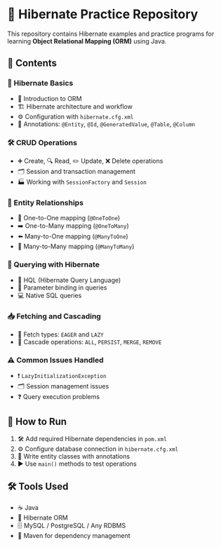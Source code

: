 # 📝 Hibernate Practice Repository  

This repository contains Hibernate examples and practice programs for learning **Object Relational Mapping (ORM)** using Java.  

## 📂 Contents  

### 📌 Hibernate Basics  
- 📖 Introduction to ORM  
- 🏗️ Hibernate architecture and workflow  
- ⚙️ Configuration with `hibernate.cfg.xml`  
- 📝 Annotations: `@Entity`, `@Id`, `@GeneratedValue`, `@Table`, `@Column`  

### 🛠️ CRUD Operations  
- ➕ Create, 🔍 Read, ✏️ Update, ❌ Delete operations  
- 🗂️ Session and transaction management  
- 🏭 Working with `SessionFactory` and `Session`  

### 🔗 Entity Relationships  
- 🔄 One-to-One mapping (`@OneToOne`)  
- ➡️ One-to-Many mapping (`@OneToMany`)  
- ⬅️ Many-to-One mapping (`@ManyToOne`)  
- 🔁 Many-to-Many mapping (`@ManyToMany`)  

### 🔎 Querying with Hibernate  
- 📝 HQL (Hibernate Query Language)  
- 🧩 Parameter binding in queries  
- 💻 Native SQL queries  

### 📥 Fetching and Cascading  
- 🚀 Fetch types: `EAGER` and `LAZY`  
- 🔄 Cascade operations: `ALL`, `PERSIST`, `MERGE`, `REMOVE`  

### ⚠️ Common Issues Handled  
- ❗ `LazyInitializationException`  
- 🗂️ Session management issues  
- ❓ Query execution problems  

## 🚀 How to Run  

1. 🛠️ Add required Hibernate dependencies in `pom.xml`  
2. ⚙️ Configure database connection in `hibernate.cfg.xml`  
3. 📝 Write entity classes with annotations  
4. ▶️ Use `main()` methods to test operations  

## 🛠️ Tools Used  

- ☕ Java  
- 🔗 Hibernate ORM  
- 🗄️ MySQL / PostgreSQL / Any RDBMS  
- 🐘 Maven for dependency management  
